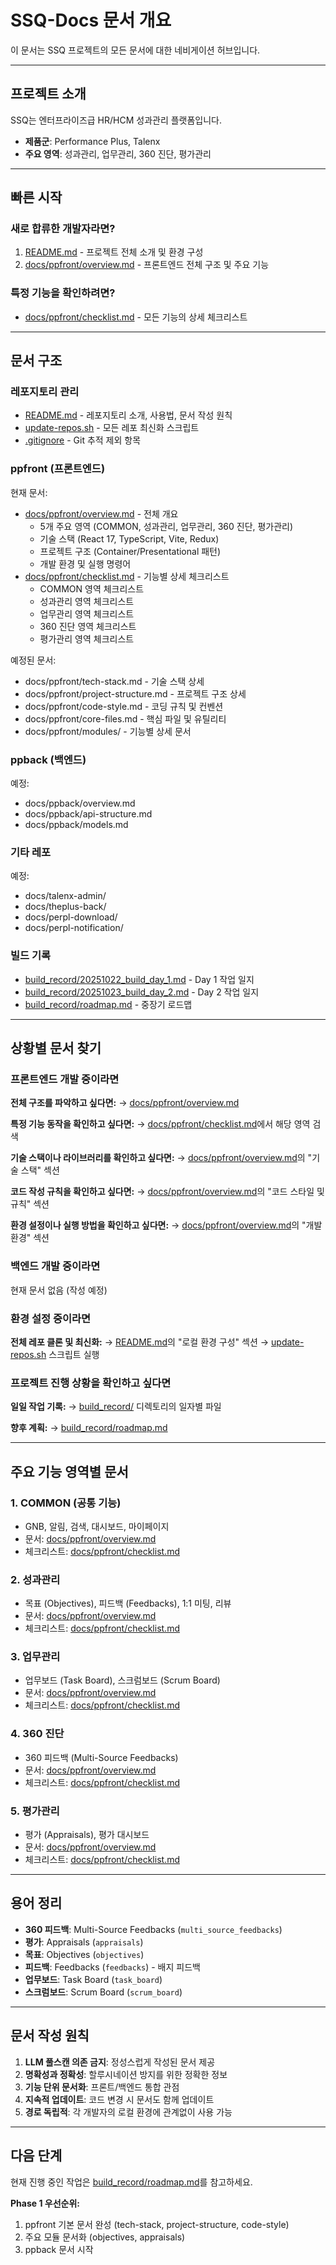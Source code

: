 # SSQ-Docs 문서 개요

이 문서는 SSQ 프로젝트의 모든 문서에 대한 네비게이션 허브입니다.

---

## 프로젝트 소개

SSQ는 엔터프라이즈급 HR/HCM 성과관리 플랫폼입니다.

- **제품군**: Performance Plus, Talenx
- **주요 영역**: 성과관리, 업무관리, 360 진단, 평가관리

---

## 빠른 시작

### 새로 합류한 개발자라면?

1. [README.md](README.md) - 프로젝트 전체 소개 및 환경 구성
2. [docs/ppfront/overview.md](docs/ppfront/overview.md) - 프론트엔드 전체 구조 및 주요 기능

### 특정 기능을 확인하려면?

- [docs/ppfront/checklist.md](docs/ppfront/checklist.md) - 모든 기능의 상세 체크리스트

---

## 문서 구조

### 레포지토리 관리

- [README.md](README.md) - 레포지토리 소개, 사용법, 문서 작성 원칙
- [update-repos.sh](update-repos.sh) - 모든 레포 최신화 스크립트
- [.gitignore](.gitignore) - Git 추적 제외 항목

### ppfront (프론트엔드)

현재 문서:

- [docs/ppfront/overview.md](docs/ppfront/overview.md) - 전체 개요
  - 5개 주요 영역 (COMMON, 성과관리, 업무관리, 360 진단, 평가관리)
  - 기술 스택 (React 17, TypeScript, Vite, Redux)
  - 프로젝트 구조 (Container/Presentational 패턴)
  - 개발 환경 및 실행 명령어
- [docs/ppfront/checklist.md](docs/ppfront/checklist.md) - 기능별 상세 체크리스트
  - COMMON 영역 체크리스트
  - 성과관리 영역 체크리스트
  - 업무관리 영역 체크리스트
  - 360 진단 영역 체크리스트
  - 평가관리 영역 체크리스트

예정된 문서:

- docs/ppfront/tech-stack.md - 기술 스택 상세
- docs/ppfront/project-structure.md - 프로젝트 구조 상세
- docs/ppfront/code-style.md - 코딩 규칙 및 컨벤션
- docs/ppfront/core-files.md - 핵심 파일 및 유틸리티
- docs/ppfront/modules/ - 기능별 상세 문서

### ppback (백엔드)

예정:

- docs/ppback/overview.md
- docs/ppback/api-structure.md
- docs/ppback/models.md

### 기타 레포

예정:

- docs/talenx-admin/
- docs/theplus-back/
- docs/perpl-download/
- docs/perpl-notification/

### 빌드 기록

- [build_record/20251022_build_day_1.md](build_record/20251022_build_day_1.md) - Day 1 작업 일지
- [build_record/20251023_build_day_2.md](build_record/20251023_build_day_2.md) - Day 2 작업 일지
- [build_record/roadmap.md](build_record/roadmap.md) - 중장기 로드맵

---

## 상황별 문서 찾기

### 프론트엔드 개발 중이라면

**전체 구조를 파악하고 싶다면:**
→ [docs/ppfront/overview.md](docs/ppfront/overview.md)

**특정 기능 동작을 확인하고 싶다면:**
→ [docs/ppfront/checklist.md](docs/ppfront/checklist.md)에서 해당 영역 검색

**기술 스택이나 라이브러리를 확인하고 싶다면:**
→ [docs/ppfront/overview.md](docs/ppfront/overview.md)의 "기술 스택" 섹션

**코드 작성 규칙을 확인하고 싶다면:**
→ [docs/ppfront/overview.md](docs/ppfront/overview.md)의 "코드 스타일 및 규칙" 섹션

**환경 설정이나 실행 방법을 확인하고 싶다면:**
→ [docs/ppfront/overview.md](docs/ppfront/overview.md)의 "개발 환경" 섹션

### 백엔드 개발 중이라면

현재 문서 없음 (작성 예정)

### 환경 설정 중이라면

**전체 레포 클론 및 최신화:**
→ [README.md](README.md)의 "로컬 환경 구성" 섹션
→ [update-repos.sh](update-repos.sh) 스크립트 실행

### 프로젝트 진행 상황을 확인하고 싶다면

**일일 작업 기록:**
→ [build_record/](build_record/) 디렉토리의 일자별 파일

**향후 계획:**
→ [build_record/roadmap.md](build_record/roadmap.md)

---

## 주요 기능 영역별 문서

### 1. COMMON (공통 기능)

- GNB, 알림, 검색, 대시보드, 마이페이지
- 문서: [docs/ppfront/overview.md](docs/ppfront/overview.md#1-common-공통)
- 체크리스트: [docs/ppfront/checklist.md](docs/ppfront/checklist.md#common)

### 2. 성과관리

- 목표 (Objectives), 피드백 (Feedbacks), 1:1 미팅, 리뷰
- 문서: [docs/ppfront/overview.md](docs/ppfront/overview.md#2-성과관리)
- 체크리스트: [docs/ppfront/checklist.md](docs/ppfront/checklist.md#성과관리)

### 3. 업무관리

- 업무보드 (Task Board), 스크럼보드 (Scrum Board)
- 문서: [docs/ppfront/overview.md](docs/ppfront/overview.md#3-업무관리)
- 체크리스트: [docs/ppfront/checklist.md](docs/ppfront/checklist.md#업무관리)

### 4. 360 진단

- 360 피드백 (Multi-Source Feedbacks)
- 문서: [docs/ppfront/overview.md](docs/ppfront/overview.md#4-360-진단)
- 체크리스트: [docs/ppfront/checklist.md](docs/ppfront/checklist.md#360-진단)

### 5. 평가관리

- 평가 (Appraisals), 평가 대시보드
- 문서: [docs/ppfront/overview.md](docs/ppfront/overview.md#5-평가관리-appraisals)
- 체크리스트: [docs/ppfront/checklist.md](docs/ppfront/checklist.md#평가관리)

---

## 용어 정리

- **360 피드백**: Multi-Source Feedbacks (`multi_source_feedbacks`)
- **평가**: Appraisals (`appraisals`)
- **목표**: Objectives (`objectives`)
- **피드백**: Feedbacks (`feedbacks`) - 배지 피드백
- **업무보드**: Task Board (`task_board`)
- **스크럼보드**: Scrum Board (`scrum_board`)

---

## 문서 작성 원칙

1. **LLM 풀스캔 의존 금지**: 정성스럽게 작성된 문서 제공
2. **명확성과 정확성**: 할루시네이션 방지를 위한 정확한 정보
3. **기능 단위 문서화**: 프론트/백엔드 통합 관점
4. **지속적 업데이트**: 코드 변경 시 문서도 함께 업데이트
5. **경로 독립적**: 각 개발자의 로컬 환경에 관계없이 사용 가능

---

## 다음 단계

현재 진행 중인 작업은 [build_record/roadmap.md](build_record/roadmap.md)를 참고하세요.

**Phase 1 우선순위:**

1. ppfront 기본 문서 완성 (tech-stack, project-structure, code-style)
2. 주요 모듈 문서화 (objectives, appraisals)
3. ppback 문서 시작
